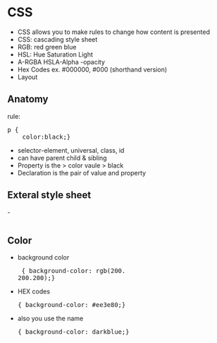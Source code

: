 # CSS
- CSS allows you to make rules to change how content is presented
- CSS: cascading style sheet
- RGB: red green blue
- HSL: Hue Saturation Light
- A-RGBA HSLA-Alpha -opacity
- Hex Codes ex. #000000, #000 (shorthand version)
- Layout
## Anatomy 
rule:

<pre>p {
    color:black;}</pre>

- selector-element, universal, class, id
- can have parent child & sibling
- Property is the > color vaule > black
- Declaration is the pair of value and property

## Exteral style sheet
-<pre><link></pre>

## Color
- background color <pre> {
    background-color: rgb(200. 200.200);}</pre>
- HEX codes <pre>{
    background-color: #ee3e80;}</pre>
- also you use the name <pre>{
    background-color: darkblue;}</pre>
